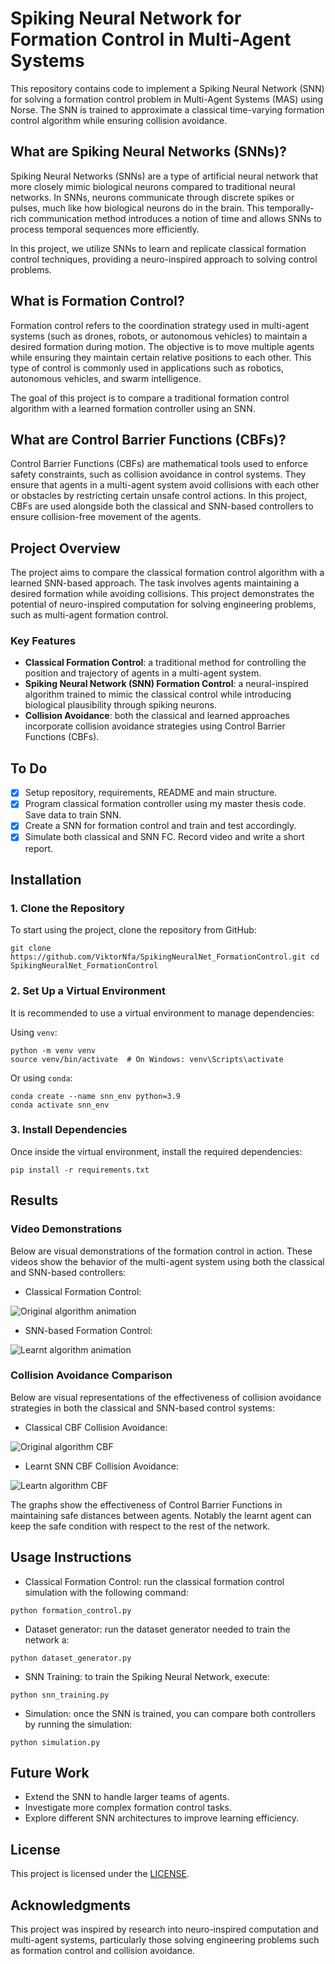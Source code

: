 # Spiking Neural Network for Formation Control in Multi-Agent Systems

This repository contains code to implement a Spiking Neural Network (SNN) for solving a formation control problem in Multi-Agent Systems (MAS) using Norse. The SNN is trained to approximate a classical time-varying formation control algorithm while ensuring collision avoidance.

## What are Spiking Neural Networks (SNNs)?

Spiking Neural Networks (SNNs) are a type of artificial neural network that more closely mimic biological neurons compared to traditional neural networks. In SNNs, neurons communicate through discrete spikes or pulses, much like how biological neurons do in the brain. This temporally-rich communication method introduces a notion of time and allows SNNs to process temporal sequences more efficiently.

In this project, we utilize SNNs to learn and replicate classical formation control techniques, providing a neuro-inspired approach to solving control problems.

## What is Formation Control?

Formation control refers to the coordination strategy used in multi-agent systems (such as drones, robots, or autonomous vehicles) to maintain a desired formation during motion. The objective is to move multiple agents while ensuring they maintain certain relative positions to each other. This type of control is commonly used in applications such as robotics, autonomous vehicles, and swarm intelligence.

The goal of this project is to compare a traditional formation control algorithm with a learned formation controller using an SNN.

## What are Control Barrier Functions (CBFs)?

Control Barrier Functions (CBFs) are mathematical tools used to enforce safety constraints, such as collision avoidance in control systems. They ensure that agents in a multi-agent system avoid collisions with each other or obstacles by restricting certain unsafe control actions. In this project, CBFs are used alongside both the classical and SNN-based controllers to ensure collision-free movement of the agents.

## Project Overview

The project aims to compare the classical formation control algorithm with a learned SNN-based approach. The task involves agents maintaining a desired formation while avoiding collisions. This project demonstrates the potential of neuro-inspired computation for solving engineering problems, such as multi-agent formation control.

### Key Features

- **Classical Formation Control**: a traditional method for controlling the position and trajectory of agents in a multi-agent system.
- **Spiking Neural Network (SNN) Formation Control**: a neural-inspired algorithm trained to mimic the classical control while introducing biological plausibility through spiking neurons.
- **Collision Avoidance**: both the classical and learned approaches incorporate collision avoidance strategies using Control Barrier Functions (CBFs).

## To Do

- [x] Setup repository, requirements, README and main structure.
- [x] Program classical formation controller using my master thesis code. Save data to train SNN.
- [x] Create a SNN for formation control and train and test accordingly.
- [X] Simulate both classical and SNN FC. Record video and write a short report.

## Installation

### 1. Clone the Repository

To start using the project, clone the repository from GitHub:

```
git clone https://github.com/ViktorNfa/SpikingNeuralNet_FormationControl.git cd SpikingNeuralNet_FormationControl
```

### 2. Set Up a Virtual Environment

It is recommended to use a virtual environment to manage dependencies:

Using `venv`:

```
python -m venv venv
source venv/bin/activate  # On Windows: venv\Scripts\activate
```

Or using `conda`:

```
conda create --name snn_env python=3.9
conda activate snn_env
```

### 3. Install Dependencies

Once inside the virtual environment, install the required dependencies:

```
pip install -r requirements.txt
```

## Results

### Video Demonstrations

Below are visual demonstrations of the formation control in action. These videos show the behavior of the multi-agent system using both the classical and SNN-based controllers:

- Classical Formation Control:

![Original algorithm animation](original_fc_control.gif)

- SNN-based Formation Control:

![Learnt algorithm animation](learnt_fc_control.gif)

### Collision Avoidance Comparison

Below are visual representations of the effectiveness of collision avoidance strategies in both the classical and SNN-based control systems:

- Classical CBF Collision Avoidance:

![Original algorithm CBF](original_cbf_collision_avoidance.png)

- Learnt SNN CBF Collision Avoidance:

![Leartn algorithm CBF](learnt_cbf_collision_avoidance.png)

The graphs show the effectiveness of Control Barrier Functions in maintaining safe distances between agents. Notably the learnt agent can keep the safe condition with respect to the rest of the network.

## Usage Instructions

- Classical Formation Control: run the classical formation control simulation with the following command:

```
python formation_control.py
```

- Dataset generator: run the dataset generator needed to train the network a:

```
python dataset_generator.py
```

- SNN Training: to train the Spiking Neural Network, execute:

```
python snn_training.py
```

- Simulation: once the SNN is trained, you can compare both controllers by running the simulation:

```
python simulation.py
```

## Future Work

- Extend the SNN to handle larger teams of agents.
- Investigate more complex formation control tasks.
- Explore different SNN architectures to improve learning efficiency.
  
## License

This project is licensed under the [LICENSE](LICENSE).

## Acknowledgments

This project was inspired by research into neuro-inspired computation and multi-agent systems, particularly those solving engineering problems such as formation control and collision avoidance.

